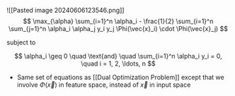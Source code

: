 ![[Pasted image 20240606123546.png]]
$$
\max_{\alpha} \sum_{i=1}^n \alpha_i - \frac{1}{2} \sum_{i=1}^n \sum_{j=1}^n \alpha_i \alpha_j y_i y_j \Phi(\vec{x}_i) \cdot \Phi(\vec{x}_j)
$$

subject to

$$
\alpha_i \geq 0 \quad \text{and} \quad \sum_{i=1}^n \alpha_i y_i = 0, \quad i = 1, 2, \ldots, n
$$
- Same set of equations as [[Dual Optimization Problem]] except that we involve $\Phi (\vec {x})$ in feature space, instead of $\vec {x}$ in input space